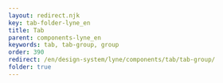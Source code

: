 ```yaml
---
layout: redirect.njk
key: tab-folder-lyne_en
title: Tab
parent: components-lyne_en
keywords: tab, tab-group, group
order: 390
redirect: /en/design-system/lyne/components/tab/tab-group/
folder: true
---
```

